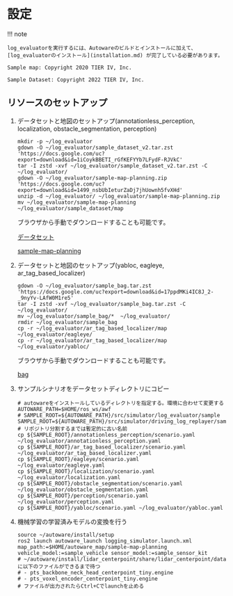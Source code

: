 # 設定

!!! note

    log_evaluatorを実行するには、Autowareのビルドとインストールに加えて、[log_evaluatorのインストール](installation.md) が完了している必要があります。

    Sample map: Copyright 2020 TIER IV, Inc.

    Sample Dataset: Copyright 2022 TIER IV, Inc.

## リソースのセットアップ

1. データセットと地図のセットアップ(annotationless_perception, localization, obstacle_segmentation, perception)

   ```shell
   mkdir -p ~/log_evaluator
   gdown -O ~/log_evaluator/sample_dataset_v2.tar.zst 'https://docs.google.com/uc?export=download&id=1iCoykBBETI_rGfKEFYYb7LFydF-RJVkC'
   tar -I zstd -xvf ~/log_evaluator/sample_dataset_v2.tar.zst -C ~/log_evaluator/
   gdown -O ~/log_evaluator/sample-map-planning.zip 'https://docs.google.com/uc?export=download&id=1499_nsbUbIeturZaDj7jhUownh5fvXHd'
   unzip -d ~/log_evaluator/ ~/log_evaluator/sample-map-planning.zip
   mv ~/log_evaluator/sample-map-planning ~/log_evaluator/sample_dataset/map
   ```

   ブラウザから手動でダウンロードすることも可能です。

   [データセット](https://drive.google.com/file/d/1iCoykBBETI_rGfKEFYYb7LFydF-RJVkC/view)

   [sample-map-planning](https://drive.google.com/file/d/1499_nsbUbIeturZaDj7jhUownh5fvXHd/view)

2. データセットと地図のセットアップ(yabloc, eagleye, ar_tag_based_localizer)

   ```shell
   gdown -O ~/log_evaluator/sample_bag.tar.zst 'https://docs.google.com/uc?export=download&id=17ppdMKi4IC8J_2-_9nyYv-LAfW0M1re5'
   tar -I zstd -xvf ~/log_evaluator/sample_bag.tar.zst -C ~/log_evaluator/
   mv ~/log_evaluator/sample_bag/*  ~/log_evaluator/
   rmdir ~/log_evaluator/sample_bag
   cp -r ~/log_evaluator/ar_tag_based_localizer/map ~/log_evaluator/eagleye/
   cp -r ~/log_evaluator/ar_tag_based_localizer/map ~/log_evaluator/yabloc/
   ```

   ブラウザから手動でダウンロードすることも可能です。

   [bag](https://drive.google.com/file/d/17ppdMKi4IC8J_2-_9nyYv-LAfW0M1re5/view)

3. サンプルシナリオをデータセットディレクトリにコピー

   ```shell
   # autowareをインストールしているディレクトリを指定する。環境に合わせて変更する
   AUTOWARE_PATH=$HOME/ros_ws/awf
   # SAMPLE_ROOT=${AUTOWARE_PATH}/src/simulator/log_evaluator/sample
   SAMPLE_ROOT=${AUTOWARE_PATH}/src/simulator/driving_log_replayer/sample # リポジトリ分割するまでは暫定的に古い名前
   cp ${SAMPLE_ROOT}/annotationless_perception/scenario.yaml ~/log_evaluator/annotationless_perception.yaml
   cp ${SAMPLE_ROOT}/ar_tag_based_localizer/scenario.yaml ~/log_evaluator/ar_tag_based_localizer.yaml
   cp ${SAMPLE_ROOT}/eagleye/scenario.yaml ~/log_evaluator/eagleye.yaml
   cp ${SAMPLE_ROOT}/localization/scenario.yaml ~/log_evaluator/localization.yaml
   cp ${SAMPLE_ROOT}/obstacle_segmentation/scenario.yaml ~/log_evaluator/obstacle_segmentation.yaml
   cp ${SAMPLE_ROOT}/perception/scenario.yaml ~/log_evaluator/perception.yaml
   cp ${SAMPLE_ROOT}/yabloc/scenario.yaml ~/log_evaluator/yabloc.yaml
   ```

4. 機械学習の学習済みモデルの変換を行う

   ```shell
   source ~/autoware/install/setup
   ros2 launch autoware_launch logging_simulator.launch.xml map_path:=$HOME/autoware_map/sample-map-planning vehicle_model:=sample_vehicle sensor_model:=sample_sensor_kit
   # ~/autoware/install/lidar_centerpoint/share/lidar_centerpoint/dataに以下のファイルができるまで待つ
   # - pts_backbone_neck_head_centerpoint_tiny.engine
   # - pts_voxel_encoder_centerpoint_tiny.engine
   # ファイルが出力されたらCtrl+Cでlaunchを止める
   ```

